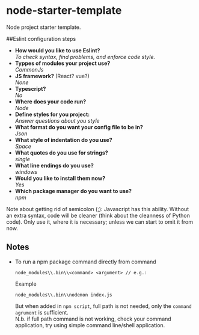 # node-starter-template
Node project starter template.

##Eslint configuration steps
* **How would you like to use Eslint?**  
  *To check syntax, find problems, and enforce code style.*  
* **Typpes of modules your project use?**  
  *CommonJs*  
* **JS framework?** (React? vue?)  
  *None*  
* **Typescript?**  
  *No*  
* **Where does your code run?**  
  *Node*  
* **Define styles for you project:**  
  *Answer questions about you style*  
* **What format do you want your config file to be in?**  
  *Json*  
* **What style of indentation do you use?**  
  *Space*  
* **What quotes do you use for strings?**  
  *single*  
* **What line endings do you use?**  
  *windows*  
* **Would you like to install them now?**  
  *Yes*  
* **Which package manager do you want to use?**  
  *npm*

Note about getting rid of semicolon (;): Javascript has this ability. Without an extra syntax, code will be cleaner (think about the cleanness of Python code). Only use it, where it is necessary; unless we can start to omit it from now.


## Notes
* To run a npm package command directly from command
  ```
  node_modules\\.bin\\<command> <argument> // e.g.: 
  ```

  Example
  ```
  node_modules\\.bin\\nodemon index.js
  ```
  But when added in `npm script`, full path is not needed, only the `command agrument` is sufficient.  
  N.b. if full path command is not working, check your command application, try using simple command line/shell application.

